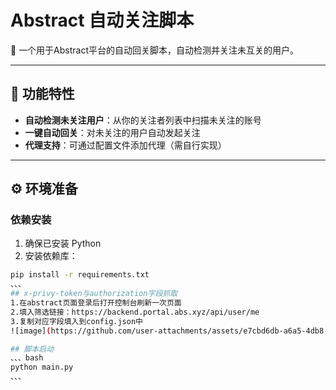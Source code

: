 # Abstract 自动关注脚本

📌 一个用于Abstract平台的自动回关脚本，自动检测并关注未互关的用户。

---

## 🚀 功能特性
- ​**自动检测未关注用户**：从你的关注者列表中扫描未关注的账号
- ​**一键自动回关**：对未关注的用户自动发起关注
- ​**代理支持**：可通过配置文件添加代理（需自行实现）

---

## ⚙️ 环境准备

### 依赖安装
1. 确保已安装 Python 
2. 安装依赖库：
```bash
pip install -r requirements.txt
、、、
## x-privy-token与authorization字段抓取
1.在abstract页面登录后打开控制台刷新一次页面
2.填入筛选链接：https://backend.portal.abs.xyz/api/user/me
3.复制对应字段填入到config.json中
![image](https://github.com/user-attachments/assets/e7cbd6db-a6a5-4db8-abb2-9477e8903146)

## 脚本启动
、、、bash
python main.py
、、、
